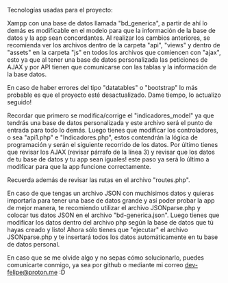 Tecnologías usadas para el proyecto:

Xampp con una base de datos llamada "bd_generica", a partir de ahí lo demás es modificable en el modelo para que la información de la base de datos y la app sean concordantes.
Al realizar los cambios anteriores, se recomienda ver los archivos dentro de la carpeta "api", "views" y dentro de "assets" en la carpeta "js" en todos los archivos que comiencen con "ajax", esto ya que al tener una base de datos personalizada las peticiones de AJAX y por API tienen que comunicarse con las tablas y la información de la base datos.

En caso de haber errores del tipo "datatables" o "bootstrap" lo más probable es que el proyecto esté desactualizado. Dame tiempo, lo actualizo seguido!

Recordar que primero se modifica/corrige el "indicadores_model" ya que tendrás una base de datos personalizada y este archivo será el punto de entrada para todo lo demás. Luego tienes que modificar los controladores, o sea "api1.php" e "Indicadores.php", estos contendrán la lógica de programación y serán el siguiente recorrido de los datos. Por último tienes que revisar los AJAX (revisar párrafo de la línea 3) y revisar que los datos de tu base de datos y tu app sean iguales! este paso ya será lo último a modificar para que la app funcione correctamente.

Recuerda además de revisar las rutas en el archivo "routes.php".

En caso de que tengas un archivo JSON con muchísimos datos y quieras importarla para tener una base de datos grande y así poder probar la app de mejor manera, te recomiendo utilizar el archivo JSONparse.php y colocar tus datos JSON en el archivo "bd-generica.json". Luego tienes que modificar los datos dentro del archivo php según la base de datos que tú hayas creado y listo! Ahora sólo tienes que "ejecutar" el archivo JSONparse.php y te insertará todos los datos automáticamente en tu base de datos personal.

En caso que se me olvide algo y no sepas cómo solucionarlo, puedes comunicarte conmigo, ya sea por github o mediante mi correo dev-felipe@proton.me :D
